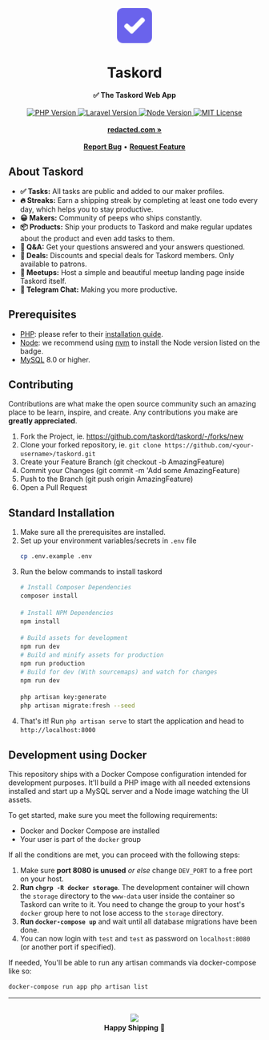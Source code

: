 <div align="center">
    <p><img src="public/images/logo.svg" height="70" alt="Taskord Logo"></p>
    <h1>Taskord</h1>
    <strong>✅ The Taskord Web App</strong>
</div>
<br>
<div align="center">
    <a href="https://www.php.net">
        <img src="https://img.shields.io/badge/PHP-v7.4-blue.svg?logo=php&style=flat-square" alt="PHP Version">
    </a>
    <a href="http://laravel.com">
        <img src="https://img.shields.io/badge/Laravel-v7.x-important.svg?logo=laravel&style=flat-square&longCache=true" alt="Laravel Version">
    </a>
    <a href="https://nodejs.org">
        <img src="https://img.shields.io/badge/Node-v14.x-brightgreen.svg?logo=node.js&style=flat-square&longCache=true" alt="Node Version">
    </a>
    <a href="LICENSE">
        <img src="https://img.shields.io/badge/license-MIT-green?style=flat-square&longCache=true" alt="MIT License">
    </a>
</div>
<div align="center">
    <br>
    <a href="https://redacted.com"><b>redacted.com »</b></a>
    <br><br>
    <a href="https://github.com/taskord/taskord/issues/new"><b>Report Bug</b></a>
    •
    <a href="https://github.com/taskord/taskord/issues/new"><b>Request Feature</b></a>
</div>

## About Taskord

- **✅ Tasks:** All tasks are public and added to our maker profiles.
- **🔥 Streaks:** Earn a shipping streak by completing at least one todo every day, which helps you to stay productive.
- **😀 Makers:** Community of peeps who ships constantly.
- **📦 Products:** Ship your products to Taskord and make regular updates about the product and even add tasks to them.
- **💬 Q&A:** Get your questions answered and your answers questioned.
- **🎁 Deals:** Discounts and special deals for Taskord members. Only available to patrons.
- **🍻 Meetups:** Host a simple and beautiful meetup landing page inside Taskord itself.
- **🚀 Telegram Chat:** Making you more productive.

## Prerequisites

- [PHP](https://www.php.net): please refer to their [installation guide](https://www.php.net/manual/en/install.php).
- [Node](https://nodejs.org): we recommend using [nvm](https://github.com/nvm-sh/nvm) to install the Node version listed on the badge.
- [MySQL](http://www.mysql.com) 8.0 or higher.

## Contributing

Contributions are what make the open source community such an amazing place to be learn, inspire, and create. Any contributions you make are **greatly appreciated**.

1. Fork the Project, ie. https://github.com/taskord/taskord/-/forks/new
2. Clone your forked repository, ie. `git clone https://github.com/<your-username>/taskord.git`
3. Create your Feature Branch (git checkout -b AmazingFeature)
4. Commit your Changes (git commit -m 'Add some AmazingFeature)
5. Push to the Branch (git push origin AmazingFeature)
6. Open a Pull Request

## Standard Installation

1. Make sure all the prerequisites are installed.
2. Set up your environment variables/secrets in `.env` file
    ```sh
    cp .env.example .env
    ```
3. Run the below commands to install taskord
    ```sh
    # Install Composer Dependencies
    composer install

    # Install NPM Dependencies
    npm install

    # Build assets for development
    npm run dev
    # Build and minify assets for production
    npm run production
    # Build for dev (With sourcemaps) and watch for changes
    npm run dev

    php artisan key:generate
    php artisan migrate:fresh --seed
    ```
4. That's it! Run `php artisan serve` to start the application and head to `http://localhost:8000`

## Development using Docker

This repository ships with a Docker Compose configuration intended for development purposes. It'll build a PHP image with all needed extensions installed and start up a MySQL server and a Node image watching the UI assets.

To get started, make sure you meet the following requirements:

- Docker and Docker Compose are installed
- Your user is part of the `docker` group

If all the conditions are met, you can proceed with the following steps:

1. Make sure **port 8080 is unused** *or else* change `DEV_PORT` to a free port on your host.
2. **Run `chgrp -R docker storage`**. The development container will chown the `storage` directory to the `www-data` user inside the container so Taskord can write to it. You need to change the group to your host's `docker` group here to not lose access to the `storage` directory.
3. **Run `docker-compose up`** and wait until all database migrations have been done.
4. You can now login with `test` and `test` as password on `localhost:8080` (or another port if specified).

If needed, You'll be able to run any artisan commands via docker-compose like so:

 ```sh
docker-compose run app php artisan list 
```

-----

<br>

<div align="center">
    <img width="250px" src="https://i.imgur.com/O1cFKGt.gif">
    <br>
    <strong>Happy Shipping</strong> 🚀
</div>
